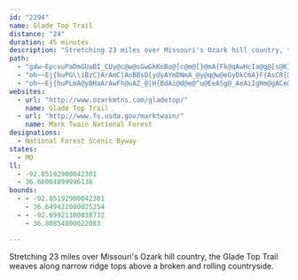 ```yaml
---
id: "2294"
name: Glade Top Trail
distance: "24"
duration: 45 minutes
description: "Stretching 23 miles over Missouri's Ozark hill country, the Glade Top Trail weaves along narrow ridge tops above a broken and rolling countryside."
path:
  - "gdw~EpcvuPaDmGUaBI_CUy@c@w@sGwGkKoBo@[c@m@[}@mA{Fk@qAwHcIa@g@[s@K}@KoBJqFCsASs@y@_AuEqDa@y@UaAu@{H@aDHwAHUd@WdFW`@YJSF_@?{@cBsKCsB\\eC~@cDd@sA|AyBt@wARs@?s@YsAsAwC_@e@_AYyCJmAa@sEsDi@]}ByBy@{@[_AIsADyDE{FmAmGeAgESaBR}AnByElAsD@gBs@uGO_C?aBb@qFAgAIqAS{@e@_BsAmDy@Ye@?qD~BqAZm@?c@Ug@o@kBiD[eB]yEe@iDEqFc@y@}CiB{@kBy@eD_@s@uGoBU]qFuR_AoC_AwA}GaGs@_@w@K{@JwFfEuAd@cAWs@y@i@aByBoKUgBCcANuAEy@O_@s@MqDOaB[cBy@gAs@[k@m@gFe@k@oD_AsAEw@m@[y@_@aBEqCnBsCR{BFsCOm@q@}@i@Yo@AuJ`@yC@wAM_BD]G{By@_@y@YeBWk@iA_A"
  - "oh~~Ej{huPG\\iBzC}ArAmC|AoBBsD[y@yAYmDNmA_@y@q@w@eGyDkCmA}F{AsCR{@d@cBzAcCzEaB|Bk@PeA`AgEtHgAdAoDtA}C\\u@Ao@[MiGO_AQa@c@QaGg@o@Qe@q@wAuEKkAT{EMk@a@Sy@@iFpAkDmCqAy@iNyC}@?sBV}IxDwC@aJ^cF?sCy@_CsAgCeA[a@k@cBKoBAyACMKKaHk@uNsCaCw@o@gAsCcHe@kBu@uFa@k@o@QoDLcBa@Y_@Og@?k@^kD@oA}AyLkBmE[oACqA`@_D^{CJeCOm@i@WaBEiEr@oABiCyCoAq@m@D_@Xo@j@iAdB]RyBXcAGcAs@Uk@c@yB[_Ai@s@y@_@gCYa@M_Ao@iBcBwBqCYy@o@gE?y@hA{EEmAMo@Um@oBsCwKuJWeAVyBDaBIaA[y@mAoBmFcDsCkCsA_Ao@q@iAsBsAuFU[SKoA@sAb@mFzBmAD[QqCuDcEkDyDuJc@_BIe@[qLOw@g@{@eCsAo@q@uJmPe@_@mEcCcAc@o@IsARmC`Bu@LkEOk@c@oA_B{F{IkA_B_@Yc@EYJgEjD]CeA{@_CaDmBkE[Y}@ScEKiASkA_@gCyAo@_AM]u@iEqH{GsEqGa@{@{AyG_AsCyAmDgB_@u@?oAR}CdAiADi@Yy@_BsCmD_@Qy@HuI`GyAlBeAtC_@d@c@PsA?}Gy@mADe@^cCfGYRcAD_FkAc@D_@Pk@f@MXO~AEfByDcJwAkCqCyA[_@m@sAW{B]yGyA{JFgGKmAQ}@mEcKwDeDgJ_CeCoAqA_@}Eg@_@Os@_A_CoEY_@gDyB[_@i@gAqA}Dw@}@qGyFi@gAMc@{@oLUg@cAwAQm@G{EIc@c@m@iEsCYg@[sAWmERwINoCBaFOw@s@eAc@Gk@D}E~BwA`B"
  - "oh~~Ej{huPLmA@yBHaArAwFh@uAZ_@|H{BdAi@d@e@^u@EeASg@_AeAiIgHm@gACe@?e@\\y@fEqFd@{@nD{IN_CAgA^mA~@i@hD_@VU~@{ENc@x@_A|G_DrFoBhAw@pAsBj@y@h@_@d@UfEWh@QvD{CdFQlD_@NeAi@s@e@SsCSi@k@?o@b@}DCmAo@sGo@_BgDcEo@kAy@sBiAiKE_E@w@L{@h@e@x@_@lAKhCO~BD~@L|AEbE{BvD}AbEsCrCMRKTg@PeDJShEyEj@e@bA_@rBE^NlAr@nBlB|AfAvFlCZ?dMoErB_AhAw@rAyAtKiHj@m@vBsDhCgG~@sAh@c@vFuClK_FxOuOpAeApA{B`B{Ez@kB^e@x@m@lH{Db@o@Ru@@_AK}@cC}PHoD^eFJqAlBwGrBsFbEgJrAeDToABeAi@eFAgAJ_AdODfNX\\KXo@"
websites:
  - url: "http://www.ozarkmtns.com/gladetop/"
    name: Glade Top Trail
  - url: "http://www.fs.usda.gov/marktwain/"
    name: Mark Twain National Forest
designations:
  - National Forest Scenic Byway
states:
  - MO
ll:
  - -92.85192900042301
  - 36.66004899996136
bounds:
  - - -92.85192900042301
    - 36.649422000025254
  - - -92.69921100038732
    - 36.80854000022083

---
```


Stretching 23 miles over Missouri's Ozark hill country, the Glade Top Trail weaves along narrow ridge tops above a broken and rolling countryside.
